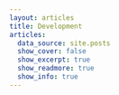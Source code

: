 ```yaml
---
layout: articles
title: Development
articles:
  data_source: site.posts
  show_cover: false
  show_excerpt: true
  show_readmore: true
  show_info: true
---
```

